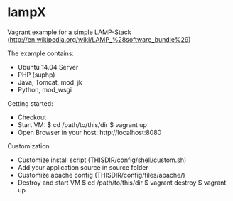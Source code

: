 lampX
=====

Vagrant example for a simple LAMP-Stack (http://en.wikipedia.org/wiki/LAMP_%28software_bundle%29)

The example contains:
 - Ubuntu 14.04 Server
 - PHP (suphp)
 - Java, Tomcat, mod_jk
 - Python, mod_wsgi

Getting started: 
 - Checkout 
 - Start VM: 
   $ cd /path/to/this/dir
   $ vagrant up
 - Open Browser in your host: http://localhost:8080

Customization
 - Customize install script (THISDIR/config/shell/custom.sh)
 - Add your application source in source folder 
 - Customize apache config (THISDIR/config/files/apache/)
 - Destroy and start VM
   $ cd /path/to/this/dir
   $ vagrant destroy
   $ vagrant up
